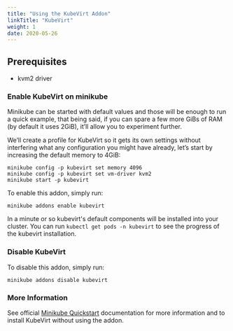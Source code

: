```yaml
---
title: "Using the KubeVirt Addon"
linkTitle: "KubeVirt"
weight: 1
date: 2020-05-26
---
```


## Prerequisites

- kvm2 driver

### Enable KubeVirt on minikube

Minikube can be started with default values and those will be enough to run a quick example, that being said, if you can spare a few more GiBs of RAM (by default it uses 2GiB), it’ll allow you to experiment further.

We’ll create a profile for KubeVirt so it gets its own settings without interfering what any configuration you might have already, let’s start by increasing the default memory to 4GiB:

```shell script
minikube config -p kubevirt set memory 4096
minikube config -p kubevirt set vm-driver kvm2
minikube start -p kubevirt
```

To enable this addon, simply run:
```shell script
minikube addons enable kubevirt
```

In a minute or so kubevirt's default components will be installed into your cluster.
You can run `kubectl get pods -n kubevirt` to see the progress of the kubevirt installation.

### Disable KubeVirt

To disable this addon, simply run:
```shell script
minikube addons disable kubevirt
```

### More Information

See official [Minikube Quickstart](https://kubevirt.io/quickstart_minikube/) documentation for more information and to install KubeVirt without using the addon.
